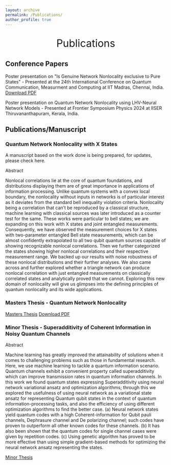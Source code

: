 ```yaml
---
layout: archive
permalink: /Publications/
author_profile: true
---
```


<p style="text-align:center;font-size: 32px;">Publications</p>

## Conference Papers

Poster presentation on "Is Genuine Network Nonlocality exclusive to Pure States" - Presented at the 24th International Conference on Quantum Communication, Measurment and Computing at IIT Madras, Chennai, India.
[Download PDF](/files/QNN_QCMC_Poster.pdf)

Poster presentation on Quantum Network Nonlocality using LHV-Neural Network Models - Presented at Frontier Symposium Physics 2024 at IISER Thiruvananthapuram, Kerala, India.


## Publications/Manuscript


### Quantum Network Nonlocality with X States

A manuscript based on the work done is being prepared, for updates, please check here.

Abstract

Nonlocal correlations lie at the core of quantum foundations, and distributions displaying them are of great importance in applications of information processing. Unlike quantum systems with a convex local boundary, the nonlocality without inputs in networks is of particular interest as it deviates from the standard bell inequality violation criteria. Nonlocality being a correlation that can’t be reproduced by a classical structure, machine learning with classical sources was later introduced as a counter test for the same. These works were particular to bell states; we are expanding on this work with X states and joint entangled measurements. Consequently, we have observed the measurement choices for X states with two-parameter entangled Bell state measurements, which can be almost confidently extrapolated to all two qubit quantum sources capable of showing recognizable nonlocal correlations. Then we further categorized the states showing higher nonlocal correlations and their respective measurement range. We backed up our results with noise robustness of these nonlocal distributions and their further analyses. We also came across and further explored whether a triangle network can produce nonlocal correlation with just entangled measurements on classically correlated states and analytically proved that we cannot. Exploring this new domain of nonlocality will give us glimpses into the defining principles of quantum nonlocality and its wide applications.

### Masters Thesis - Quantum Network Nonlocality

[Masters Thesis](/files/MastersThesis.md) 
[Download PDF](/files/Master's%20Thesis.pdf)

### Minor Thesis - Superadditivity of Coherent Information in Noisy Quantum Channels

Abstract

 Machine learning has greatly improved the attainability of solutions when it comes to challenging problems such as those in fundamental research. Here, we use machine learning to tackle a quantum information scenario. Quantum channels exhibit a convenient property called superadditivity which can improve transmission rates in quantum information channels. In this work we found quantum states expressing Superadditivity using neural network variational ansatz and optimization algorithms; through this we explored the usefulness of using neural network as a variational state ansatz for representing Quantum qubit states in the context of quantum information-processing tasks, and also the efficiency of using different optimization algorithms to find the better case. (a) Neural network states yield quantum codes with a high Coherent-information for Qubit pauli channels, Dephrasure channel and De polarizing channel; such codes have proven to outperform all other known codes for these channels. (b) It has also been shown that the quantum codes for single channel cases were given by repetition codes. (c) Using genetic algorithm has proved to be more effective than using simple gradient-based methods for optimizing the neural network ansatz representing the states.

[Minor Thesis](/files/MinorThesis.md) 

